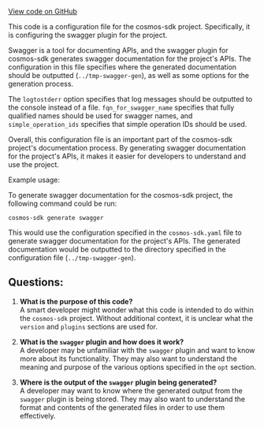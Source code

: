 [View code on GitHub](https://github.com/cosmos/cosmos-sdk/blob/main/proto/buf.gen.swagger.yaml)

This code is a configuration file for the cosmos-sdk project. Specifically, it is configuring the swagger plugin for the project. 

Swagger is a tool for documenting APIs, and the swagger plugin for cosmos-sdk generates swagger documentation for the project's APIs. The configuration in this file specifies where the generated documentation should be outputted (`../tmp-swagger-gen`), as well as some options for the generation process. 

The `logtostderr` option specifies that log messages should be outputted to the console instead of a file. `fqn_for_swagger_name` specifies that fully qualified names should be used for swagger names, and `simple_operation_ids` specifies that simple operation IDs should be used. 

Overall, this configuration file is an important part of the cosmos-sdk project's documentation process. By generating swagger documentation for the project's APIs, it makes it easier for developers to understand and use the project. 

Example usage:

To generate swagger documentation for the cosmos-sdk project, the following command could be run:

```
cosmos-sdk generate swagger
```

This would use the configuration specified in the `cosmos-sdk.yaml` file to generate swagger documentation for the project's APIs. The generated documentation would be outputted to the directory specified in the configuration file (`../tmp-swagger-gen`).
## Questions: 
 1. **What is the purpose of this code?**\
A smart developer might wonder what this code is intended to do within the `cosmos-sdk` project. Without additional context, it is unclear what the `version` and `plugins` sections are used for.

2. **What is the `swagger` plugin and how does it work?**\
A developer may be unfamiliar with the `swagger` plugin and want to know more about its functionality. They may also want to understand the meaning and purpose of the various options specified in the `opt` section.

3. **Where is the output of the `swagger` plugin being generated?**\
A developer may want to know where the generated output from the `swagger` plugin is being stored. They may also want to understand the format and contents of the generated files in order to use them effectively.